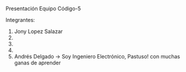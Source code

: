 Presentación Equipo Código-5

Integrantes:

1. Jony Lopez Salazar
2.
3.
4.
5. Andrés Delgado -> Soy Ingeniero Electrónico, Pastuso! con muchas ganas de aprender

